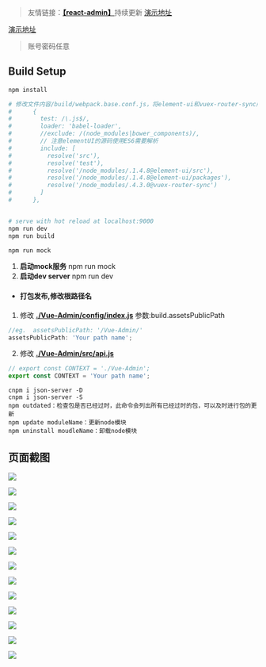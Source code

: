>友情链接：[**【react-admin】**](https://github.com/lanux/react-admin)持续更新 [演示地址](https://lanux.github.io/react-admin/)

[演示地址](https://lanux.github.io/Vue-Admin/ "Vue-Admin")
>账号密码任意

## Build Setup
``` bash
npm install

# 修改文件内容/build/webpack.base.conf.js，将element-ui和vuex-router-sync版本替换成install后node_modules目录中当前版本，注意不能用软链
#      {
#        test: /\.js$/,
#        loader: 'babel-loader',
#        //exclude: /(node_modules|bower_components)/,
#        // 注意elementUI的源码使用ES6需要解析
#        include: [
#          resolve('src'),
#          resolve('test'),
#          resolve('/node_modules/.1.4.8@element-ui/src'),
#          resolve('/node_modules/.1.4.8@element-ui/packages'),
#          resolve('/node_modules/.4.3.0@vuex-router-sync')
#        ]
#      },


# serve with hot reload at localhost:9000
npm run dev
npm run build

npm run mock
```

1. **启动mock服务**
npm run mock
2. **启动dev server**
npm run dev


- #### 打包发布,修改根路径名
1. 修改 **[./Vue-Admin/config/index.js](https://github.com/lanux/Vue-Admin/blob/master/config/index.js)**   参数:build.assetsPublicPath
```javascript
//eg.  assetsPublicPath: '/Vue-Admin/'
assetsPublicPath: 'Your path name';
```
2. 修改 **[./Vue-Admin/src/api.js](https://github.com/lanux/Vue-Admin/blob/master/src/api.js)**
```javascript
// export const CONTEXT = './Vue-Admin';
export const CONTEXT = 'Your path name';
```


```
cnpm i json-server -D
cnpm i json-server -S
npm outdated：检查包是否已经过时，此命令会列出所有已经过时的包，可以及时进行包的更新
npm update moduleName：更新node模块
npm uninstall moudleName：卸载node模块

```

## 页面截图

<p><img src="https://raw.githubusercontent.com/lanux/Vue-Admin/master/static/data/login.png?t=1" /></p>
<p><img src="https://raw.githubusercontent.com/lanux/Vue-Admin/master/static/data/cmenu.png?t=1" /></p>
<p><img src="https://raw.githubusercontent.com/lanux/Vue-Admin/master/static/data/dash.png?t=1" /></p>
<p><img src="https://raw.githubusercontent.com/lanux/Vue-Admin/master/static/data/dash2.png?t=1" /></p>
<p><img src="https://raw.githubusercontent.com/lanux/Vue-Admin/master/static/data/menu.png?t=1" /></p>
<p><img src="https://raw.githubusercontent.com/lanux/Vue-Admin/master/static/data/menu2.png?t=1" /></p>
<p><img src="https://raw.githubusercontent.com/lanux/Vue-Admin/master/static/data/menu5.png?t=1" /></p>
<p><img src="https://raw.githubusercontent.com/lanux/Vue-Admin/master/static/data/resource.png?t=1" /></p>
<p><img src="https://raw.githubusercontent.com/lanux/Vue-Admin/master/static/data/role.png?t=1" /></p>
<p><img src="https://raw.githubusercontent.com/lanux/Vue-Admin/master/static/data/role4.png?t=1" /></p>
<p><img src="https://raw.githubusercontent.com/lanux/Vue-Admin/master/static/data/user.png?t=1" /></p>
<p><img src="https://raw.githubusercontent.com/lanux/Vue-Admin/master/static/data/user2.png?t=1" /></p>
<p><img src="https://raw.githubusercontent.com/lanux/Vue-Admin/master/static/data/mobile.png?t=1" /></p>
